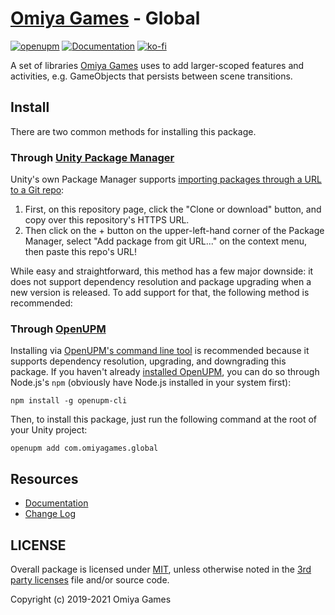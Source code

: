 # [Omiya Games](https://www.omiyagames.com/) - Global

[![openupm](https://img.shields.io/npm/v/com.omiyagames.global?label=openupm&registry_uri=https://package.openupm.com)](https://openupm.com/packages/com.omiyagames.global/) [![Documentation](https://github.com/OmiyaGames/omiya-games-global/workflows/Host%20DocFX%20Documentation/badge.svg)](https://omiyagames.github.io/omiya-games-global/) [![ko-fi](https://www.ko-fi.com/img/githubbutton_sm.svg)](https://ko-fi.com/I3I51KS8F)

A set of libraries [Omiya Games](https://www.omiyagames.com/) uses to add larger-scoped features and activities, e.g. GameObjects that persists between scene transitions.

## Install

There are two common methods for installing this package.

### Through [Unity Package Manager](https://docs.unity3d.com/Manual/upm-ui-giturl.html)

Unity's own Package Manager supports [importing packages through a URL to a Git repo](https://docs.unity3d.com/Manual/upm-ui-giturl.html):

1. First, on this repository page, click the "Clone or download" button, and copy over this repository's HTTPS URL.  
2. Then click on the + button on the upper-left-hand corner of the Package Manager, select "Add package from git URL..." on the context menu, then paste this repo's URL!

While easy and straightforward, this method has a few major downside: it does not support dependency resolution and package upgrading when a new version is released.  To add support for that, the following method is recommended:

### Through [OpenUPM](https://openupm.com/)

Installing via [OpenUPM's command line tool](https://openupm.com/) is recommended because it supports dependency resolution, upgrading, and downgrading this package.  If you haven't already [installed OpenUPM](https://openupm.com/docs/getting-started.html#installing-openupm-cli), you can do so through Node.js's `npm` (obviously have Node.js installed in your system first):
```
npm install -g openupm-cli
```
Then, to install this package, just run the following command at the root of your Unity project:
```
openupm add com.omiyagames.global
```

## Resources

- [Documentation](https://omiyagames.github.io/omiya-games-global/)
- [Change Log](https://omiyagames.github.io/omiya-games-global/manual/changelog.html)

## LICENSE

Overall package is licensed under [MIT](https://github.com/OmiyaGames/omiya-games-global/blob/master/LICENSE.md), unless otherwise noted in the [3rd party licenses](https://github.com/OmiyaGames/omiya-games-global/blob/master/THIRD%20PARTY%20NOTICES.md) file and/or source code.

Copyright (c) 2019-2021 Omiya Games
